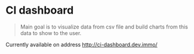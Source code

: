 # CI dashboard
> Main goal is to visualize data from csv file and build charts from this data to show to the user.

Currently available on address http://ci-dashboard.dev.immo/
